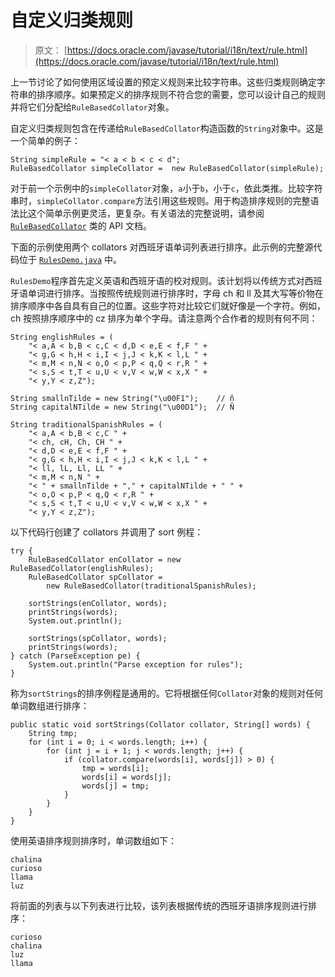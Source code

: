 # 自定义归类规则

> 原文： [https://docs.oracle.com/javase/tutorial/i18n/text/rule.html](https://docs.oracle.com/javase/tutorial/i18n/text/rule.html)

上一节讨论了如何使用区域设置的预定义规则来比较字符串。这些归类规则确定字符串的排序顺序。如果预定义的排序规则不符合您的需要，您可以设计自己的规则并将它们分配给`RuleBasedCollator`对象。

自定义归类规则包含在传递给`RuleBasedCollator`构造函数的`String`对象中。这是一个简单的例子：

```
String simpleRule = "< a < b < c < d";
RuleBasedCollator simpleCollator =  new RuleBasedCollator(simpleRule);

```

对于前一个示例中的`simpleCollator`对象，`a`小于`b`，小于`c`，依此类推。比较字符串时，`simpleCollator.compare`方法引用这些规则。用于构造排序规则的完整语法比这个简单示例更灵活，更复杂。有关语法的完整说明，请参阅 [`RuleBasedCollator`](https://docs.oracle.com/javase/8/docs/api/java/text/RuleBasedCollator.html) 类的 API 文档。

下面的示例使用两个 collat​​ors 对西班牙语单词列表进行排序。此示例的完整源代码位于 [`RulesDemo.java`](examples/RulesDemo.java) 中。

`RulesDemo`程序首先定义英语和西班牙语的校对规则。该计划将以传统方式对西班牙语单词进行排序。当按照传统规则进行排序时，字母 ch 和 ll 及其大写等价物在排序顺序中各自具有自己的位置。这些字符对比较它们就好像是一个字符。例如，ch 按照排序顺序中的 cz 排序为单个字母。请注意两个合作者的规则有何不同：

```
String englishRules = (
    "< a,A < b,B < c,C < d,D < e,E < f,F " +
    "< g,G < h,H < i,I < j,J < k,K < l,L " +
    "< m,M < n,N < o,O < p,P < q,Q < r,R " +
    "< s,S < t,T < u,U < v,V < w,W < x,X " +
    "< y,Y < z,Z");

String smallnTilde = new String("\u00F1");    // ñ
String capitalNTilde = new String("\u00D1");  // Ñ

String traditionalSpanishRules = (
    "< a,A < b,B < c,C " +
    "< ch, cH, Ch, CH " +
    "< d,D < e,E < f,F " +
    "< g,G < h,H < i,I < j,J < k,K < l,L " +
    "< ll, lL, Ll, LL " +
    "< m,M < n,N " +
    "< " + smallnTilde + "," + capitalNTilde + " " +
    "< o,O < p,P < q,Q < r,R " +
    "< s,S < t,T < u,U < v,V < w,W < x,X " +
    "< y,Y < z,Z");

```

以下代码行创建了 collat​​ors 并调用了 sort 例程：

```
try {
    RuleBasedCollator enCollator = new RuleBasedCollator(englishRules);
    RuleBasedCollator spCollator =
        new RuleBasedCollator(traditionalSpanishRules);

    sortStrings(enCollator, words);
    printStrings(words);
    System.out.println();

    sortStrings(spCollator, words);
    printStrings(words);
} catch (ParseException pe) {
    System.out.println("Parse exception for rules");
}

```

称为`sortStrings`的排序例程是通用的。它将根据任何`Collator`对象的规则对任何单词数组进行排序：

```
public static void sortStrings(Collator collator, String[] words) {
    String tmp;
    for (int i = 0; i < words.length; i++) {
        for (int j = i + 1; j < words.length; j++) {
            if (collator.compare(words[i], words[j]) > 0) {
                tmp = words[i];
                words[i] = words[j];
                words[j] = tmp;
            }
        }
    }
}

```

使用英语排序规则排序时，单词数组如下：

```
chalina
curioso
llama
luz

```

将前面的列表与以下列表进行比较，该列表根据传统的西班牙语排序规则进行排序：

```
curioso
chalina
luz
llama

```